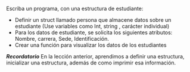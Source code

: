 Escriba un programa, con una estructura de estudiante:
 - Definir un struct llamado persona que almacene datos sobre un estudiante (Use variables como Int,  string , carácter individual)
 - Para los datos de estudiante, se solicita los siguientes atributos: Nombre, carrera, Sede, Identificación.
 - Crear una función para visualizar los datos de los estudiantes


***Recordatorio*** 
En la lección anterior, aprendimos a definir una estructura, inicializar una estructura, además de como imprimir esa información.
